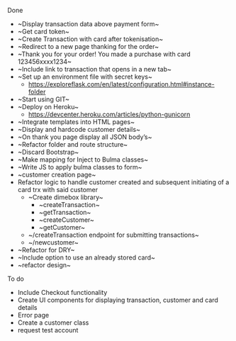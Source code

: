 Done
- ~Display transaction data above payment form~
- ~Get card token~
- ~Create Transaction with card after tokenisation~
- ~Redirect to a new page thanking for the order~
- ~Thank you for your order! You made a purchase with card 123456xxxx1234~
- ~Include link to transaction that opens in a new tab~
- ~Set up an environment file with secret keys~
    - https://exploreflask.com/en/latest/configuration.html#instance-folder
- ~Start using GIT~
- ~Deploy on Heroku~
    - https://devcenter.heroku.com/articles/python-gunicorn
- ~Integrate templates into HTML pages~
- ~Display and hardcode customer details~
- ~On thank you page display all JSON body’s~
- ~Refactor folder and route structure~
- ~Discard Bootstrap~
- ~Make mapping for Inject to Bulma classes~
- ~Write JS to apply bulma classes to form~
- ~customer creation page~
- Refactor logic to handle customer created and subsequent initiating of a card trx with said customer
    - ~Create dimebox library~
        - ~createTransaction~
        - ~getTransaction~
        - ~createCustomer~
        - ~getCustomer~        
    - ~/createTransaction endpoint for submitting transactions~
    - ~/newcustomer~ 
- ~Refactor for DRY~
- ~Include option to use an already stored card~
- ~refactor design~

To do
- Include Checkout functionality
- Create UI components for displaying transaction, customer and card details
- Error page
- Create a customer class
- request test account